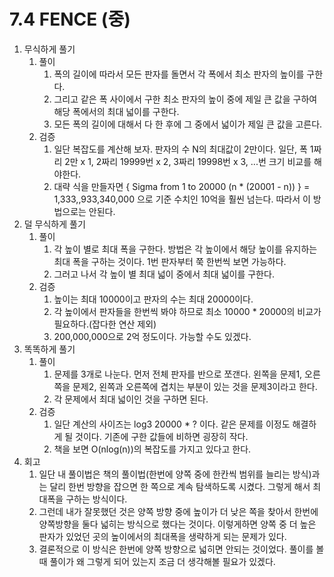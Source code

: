 7.4 FENCE (중)
===

1. 무식하게 풀기
    1. 풀이
        1. 폭의 길이에 따라서 모든 판자를 돌면서 각 폭에서 최소 판자의 높이를 구한다.
        2. 그리고 같은 폭 사이에서 구한 최소 판자의 높이 중에 제일 큰 값을 구하여 해당 폭에서의 최대 넓이를 구한다.
        3. 모든 폭의 길이에 대해서 다 한 후에 그 중에서 넓이가 제일 큰 값을 고른다.
    2. 검증
        1. 일단 복잡도를 계산해 보자. 판자의 수 N의 최대값이 2만이다. 일단, 폭 1짜리 2만 x 1, 2짜리 19999번 x 2, 3짜리 19998번 x 3, ...번 크기 비교를 해야한다.
        2. 대략 식을 만들자면 { Sigma from 1 to 20000 (n * (20001 - n)) } = 1,333,,933,340,000 으로 기준 수치인 10억을 훨씬 넘는다. 따라서 이 방법으로는 안된다.
2. 덜 무식하게 풀기
    1. 풀이
        1. 각 높이 별로 최대 폭을 구한다. 방법은 각 높이에서 해당 높이를 유지하는 최대 폭을 구하는 것이다. 1번 판자부터 쭉 한번씩 보면 가능하다.
        2. 그러고 나서 각 높이 별 최대 넓이 중에서 최대 넓이를 구한다.
    2. 검증
        1. 높이는 최대 10000이고 판자의 수는 최대 20000이다.
        2. 각 높이에서 판자들을 한번씩 봐야 하므로 최소 10000 * 20000의 비교가 필요하다.(잡다한 연산 제외)
        3. 200,000,000으로 2억 정도이다. 가능할 수도 있겠다.
3. 똑똑하게 풀기
    1. 풀이
        1. 문제를 3개로 나눈다. 먼저 전체 판자를 반으로 쪼갠다. 왼쪽을 문제1, 오른쪽을 문제2, 왼쪽과 오른쪽에 겹치는 부분이 있는 것을 문제3이라고 한다.
        2. 각 문제에서 최대 넓이인 것을 구하면 된다.
    2. 검증
        1. 일단 계산의 사이즈는 log3 20000 * ? 이다. 같은 문제를 이정도 해결하게 될 것이다. 기존에 구한 값들에 비하면 굉장히 작다.
        2. 책을 보면 O(nlog(n))의 복잡도를 가지고 있다고 한다.
4. 회고
    1. 일단 내 풀이법은 책의 풀이법(한번에 양쪽 중에 한칸씩 범위를 늘리는 방식)과는 달리 한번 방향을 잡으면 한 쪽으로 계속 탐색하도록 시켰다. 그렇게 해서 최대폭을 구하는 방식이다.
    2. 그런데 내가 잘못했던 것은 양쪽 방향 중에 높이가 더 낮은 쪽을 찾아서 한번에 양쪽방향을 둘다 넓히는 방식으로 했다는 것이다. 이렇게하면 양쪽 중 더 높은 판자가 있었던 곳의 높이에서의 최대폭을 생략하게 되는 문제가 있다.
    3. 결론적으로 이 방식은 한번에 양쪽 방향으로 넓히면 안되는 것이었다. 풀이를 볼때 풀이가 왜 그렇게 되어 있는지 조금 더 생각해볼 필요가 있겠다.